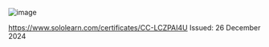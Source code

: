 ![image](https://github.com/user-attachments/assets/5eab72ce-c6a5-4892-b518-72cf8d9f45ba)

https://www.sololearn.com/certificates/CC-LCZPAI4U
Issued: 26 December 2024
